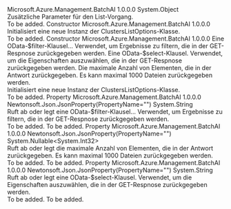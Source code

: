 <Type Name="ClustersListOptions" FullName="Microsoft.Azure.Management.BatchAI.Models.ClustersListOptions">
  <TypeSignature Language="C#" Value="public class ClustersListOptions" />
  <TypeSignature Language="ILAsm" Value=".class public auto ansi beforefieldinit ClustersListOptions extends System.Object" />
  <TypeSignature Language="DocId" Value="T:Microsoft.Azure.Management.BatchAI.Models.ClustersListOptions" />
  <TypeSignature Language="VB.NET" Value="Public Class ClustersListOptions" />
  <TypeSignature Language="F#" Value="type ClustersListOptions = class" />
  <AssemblyInfo>
    <AssemblyName>Microsoft.Azure.Management.BatchAI</AssemblyName>
    <AssemblyVersion>1.0.0.0</AssemblyVersion>
  </AssemblyInfo>
  <Base>
    <BaseTypeName>System.Object</BaseTypeName>
  </Base>
  <Interfaces />
  <Docs>
    <summary>
            Zusätzliche Parameter für den List-Vorgang.
            </summary>
    <remarks>To be added.</remarks>
  </Docs>
  <Members>
    <Member MemberName=".ctor">
      <MemberSignature Language="C#" Value="public ClustersListOptions ();" />
      <MemberSignature Language="ILAsm" Value=".method public hidebysig specialname rtspecialname instance void .ctor() cil managed" />
      <MemberSignature Language="DocId" Value="M:Microsoft.Azure.Management.BatchAI.Models.ClustersListOptions.#ctor" />
      <MemberSignature Language="VB.NET" Value="Public Sub New ()" />
      <MemberType>Constructor</MemberType>
      <AssemblyInfo>
        <AssemblyName>Microsoft.Azure.Management.BatchAI</AssemblyName>
        <AssemblyVersion>1.0.0.0</AssemblyVersion>
      </AssemblyInfo>
      <Parameters />
      <Docs>
        <summary>
            Initialisiert eine neue Instanz der ClustersListOptions-Klasse.
            </summary>
        <remarks>To be added.</remarks>
      </Docs>
    </Member>
    <Member MemberName=".ctor">
      <MemberSignature Language="C#" Value="public ClustersListOptions (string filter = null, string select = null, Nullable&lt;int&gt; maxResults = null);" />
      <MemberSignature Language="ILAsm" Value=".method public hidebysig specialname rtspecialname instance void .ctor(string filter, string select, valuetype System.Nullable`1&lt;int32&gt; maxResults) cil managed" />
      <MemberSignature Language="DocId" Value="M:Microsoft.Azure.Management.BatchAI.Models.ClustersListOptions.#ctor(System.String,System.String,System.Nullable{System.Int32})" />
      <MemberSignature Language="VB.NET" Value="Public Sub New (Optional filter As String = null, Optional select As String = null, Optional maxResults As Nullable(Of Integer) = null)" />
      <MemberSignature Language="F#" Value="new Microsoft.Azure.Management.BatchAI.Models.ClustersListOptions : string * string * Nullable&lt;int&gt; -&gt; Microsoft.Azure.Management.BatchAI.Models.ClustersListOptions" Usage="new Microsoft.Azure.Management.BatchAI.Models.ClustersListOptions (filter, select, maxResults)" />
      <MemberType>Constructor</MemberType>
      <AssemblyInfo>
        <AssemblyName>Microsoft.Azure.Management.BatchAI</AssemblyName>
        <AssemblyVersion>1.0.0.0</AssemblyVersion>
      </AssemblyInfo>
      <Parameters>
        <Parameter Name="filter" Type="System.String" />
        <Parameter Name="select" Type="System.String" />
        <Parameter Name="maxResults" Type="System.Nullable&lt;System.Int32&gt;" />
      </Parameters>
      <Docs>
        <param name="filter">Eine OData-$filter-Klausel... Verwendet, um Ergebnisse zu filtern, die in der GET-Respnose zurückgegeben werden.</param>
        <param name="select">Eine OData-$select-Klausel. Verwendet, um die Eigenschaften auszuwählen, die in der GET-Respnose zurückgegeben werden.</param>
        <param name="maxResults">Die maximale Anzahl von Elementen, die in der Antwort zurückgegeben. Es kann maximal 1000 Dateien zurückgegeben werden.</param>
        <summary>
            Initialisiert eine neue Instanz der ClustersListOptions-Klasse.
            </summary>
        <remarks>To be added.</remarks>
      </Docs>
    </Member>
    <Member MemberName="Filter">
      <MemberSignature Language="C#" Value="public string Filter { get; set; }" />
      <MemberSignature Language="ILAsm" Value=".property instance string Filter" />
      <MemberSignature Language="DocId" Value="P:Microsoft.Azure.Management.BatchAI.Models.ClustersListOptions.Filter" />
      <MemberSignature Language="VB.NET" Value="Public Property Filter As String" />
      <MemberSignature Language="F#" Value="member this.Filter : string with get, set" Usage="Microsoft.Azure.Management.BatchAI.Models.ClustersListOptions.Filter" />
      <MemberType>Property</MemberType>
      <AssemblyInfo>
        <AssemblyName>Microsoft.Azure.Management.BatchAI</AssemblyName>
        <AssemblyVersion>1.0.0.0</AssemblyVersion>
      </AssemblyInfo>
      <Attributes>
        <Attribute>
          <AttributeName>Newtonsoft.Json.JsonProperty(PropertyName="")</AttributeName>
        </Attribute>
      </Attributes>
      <ReturnValue>
        <ReturnType>System.String</ReturnType>
      </ReturnValue>
      <Docs>
        <summary>
            Ruft ab oder legt eine OData-$filter-Klausel... Verwendet, um Ergebnisse zu filtern, die in der GET-Respnose zurückgegeben werden.
            </summary>
        <value>To be added.</value>
        <remarks>To be added.</remarks>
      </Docs>
    </Member>
    <Member MemberName="MaxResults">
      <MemberSignature Language="C#" Value="public Nullable&lt;int&gt; MaxResults { get; set; }" />
      <MemberSignature Language="ILAsm" Value=".property instance valuetype System.Nullable`1&lt;int32&gt; MaxResults" />
      <MemberSignature Language="DocId" Value="P:Microsoft.Azure.Management.BatchAI.Models.ClustersListOptions.MaxResults" />
      <MemberSignature Language="VB.NET" Value="Public Property MaxResults As Nullable(Of Integer)" />
      <MemberSignature Language="F#" Value="member this.MaxResults : Nullable&lt;int&gt; with get, set" Usage="Microsoft.Azure.Management.BatchAI.Models.ClustersListOptions.MaxResults" />
      <MemberType>Property</MemberType>
      <AssemblyInfo>
        <AssemblyName>Microsoft.Azure.Management.BatchAI</AssemblyName>
        <AssemblyVersion>1.0.0.0</AssemblyVersion>
      </AssemblyInfo>
      <Attributes>
        <Attribute>
          <AttributeName>Newtonsoft.Json.JsonProperty(PropertyName="")</AttributeName>
        </Attribute>
      </Attributes>
      <ReturnValue>
        <ReturnType>System.Nullable&lt;System.Int32&gt;</ReturnType>
      </ReturnValue>
      <Docs>
        <summary>
            Ruft ab oder legt die maximale Anzahl von Elementen, die in der Antwort zurückgegeben.
            Es kann maximal 1000 Dateien zurückgegeben werden.
            </summary>
        <value>To be added.</value>
        <remarks>To be added.</remarks>
      </Docs>
    </Member>
    <Member MemberName="Select">
      <MemberSignature Language="C#" Value="public string Select { get; set; }" />
      <MemberSignature Language="ILAsm" Value=".property instance string Select" />
      <MemberSignature Language="DocId" Value="P:Microsoft.Azure.Management.BatchAI.Models.ClustersListOptions.Select" />
      <MemberSignature Language="VB.NET" Value="Public Property Select As String" />
      <MemberSignature Language="F#" Value="member this.Select : string with get, set" Usage="Microsoft.Azure.Management.BatchAI.Models.ClustersListOptions.Select" />
      <MemberType>Property</MemberType>
      <AssemblyInfo>
        <AssemblyName>Microsoft.Azure.Management.BatchAI</AssemblyName>
        <AssemblyVersion>1.0.0.0</AssemblyVersion>
      </AssemblyInfo>
      <Attributes>
        <Attribute>
          <AttributeName>Newtonsoft.Json.JsonProperty(PropertyName="")</AttributeName>
        </Attribute>
      </Attributes>
      <ReturnValue>
        <ReturnType>System.String</ReturnType>
      </ReturnValue>
      <Docs>
        <summary>
            Ruft ab oder legt eine OData-$select-Klausel. Verwendet, um die Eigenschaften auszuwählen, die in der GET-Respnose zurückgegeben werden.
            </summary>
        <value>To be added.</value>
        <remarks>To be added.</remarks>
      </Docs>
    </Member>
  </Members>
</Type>